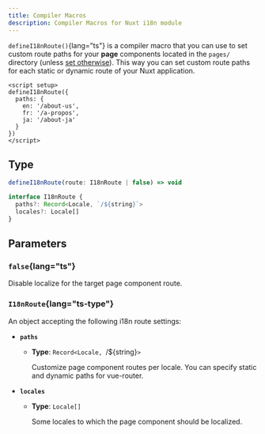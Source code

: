 ```yaml
---
title: Compiler Macros
description: Compiler Macros for Nuxt i18n module
---
```


`defineI18nRoute()`{lang="ts"} is a compiler macro that you can use to set custom route paths for your **page** components located in the `pages/` directory (unless [set otherwise](https://nuxt.com/docs/api/configuration/nuxt-config#pages-1)). This way you can set custom route paths for each static or dynamic route of your Nuxt application.

```vue [pages/some-page.vue]
<script setup>
defineI18nRoute({
  paths: {
    en: '/about-us',
    fr: '/a-propos',
    ja: '/about-ja'
  }
})
</script>
```

## Type

```ts
defineI18nRoute(route: I18nRoute | false) => void

interface I18nRoute {
  paths?: Record<Locale, `/${string}`>
  locales?: Locale[]
}
```

## Parameters

### `false`{lang="ts"}

Disable localize for the target page component route.

### `I18nRoute`{lang="ts-type"}

An object accepting the following i18n route settings:

- **`paths`**

  - **Type**: `Record<Locale, `/${string}`>`

    Customize page component routes per locale. You can specify static and dynamic paths for vue-router.

- **`locales`**

  - **Type**: `Locale[]`

    Some locales to which the page component should be localized.

